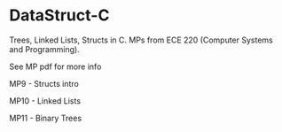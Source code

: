 # DataStruct-C
Trees, Linked Lists, Structs in C. MPs from ECE 220 (Computer Systems and Programming).

See MP pdf for more info 

MP9 - Structs intro

MP10 - Linked Lists

MP11 - Binary Trees
